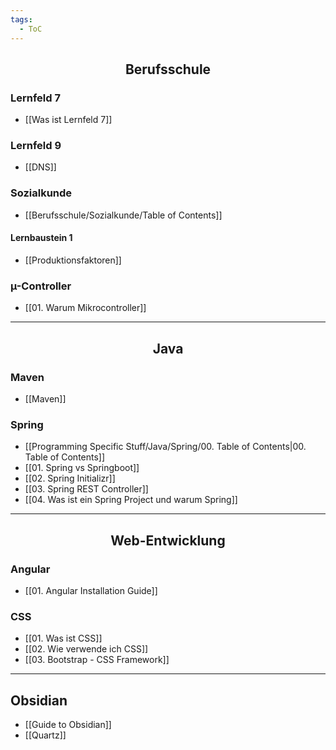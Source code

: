 ```yaml
---
tags:
  - ToC
---
```

<h2 align="center"> Berufsschule </h2>

### Lernfeld 7

-  [[Was ist Lernfeld 7]]
### Lernfeld 9

- [[DNS]]
### Sozialkunde

- [[Berufsschule/Sozialkunde/Table of Contents]]
#### Lernbaustein 1

- [[Produktionsfaktoren]]

### µ-Controller

- [[01. Warum Mikrocontroller]]

<hr>
<h2 align="center"> Java </h2>

### Maven

- [[Maven]]

### Spring

- [[Programming Specific Stuff/Java/Spring/00. Table of Contents|00. Table of Contents]]
- [[01. Spring vs Springboot]]
- [[02. Spring Initializr]]
- [[03. Spring REST Controller]]
- [[04. Was ist ein Spring Project und warum Spring]]

<hr>

<h2 align="center">Web-Entwicklung </h2>

### Angular

- [[01. Angular Installation Guide]]

### CSS
- [[01. Was ist CSS]]
- [[02. Wie verwende ich CSS]]
- [[03. Bootstrap - CSS Framework]]

<hr>

## Obsidian 

- [[Guide to Obsidian]]
- [[Quartz]]

<br>